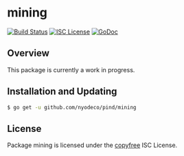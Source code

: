 mining
======

[![Build Status](https://github.com/nyodeco/pind/workflows/Build%20and%20Test/badge.svg)](https://github.com/nyodeco/pind/actions)
[![ISC License](http://img.shields.io/badge/license-ISC-blue.svg)](http://copyfree.org)
[![GoDoc](https://img.shields.io/badge/godoc-reference-blue.svg)](https://pkg.go.dev/github.com/nyodeco/pind/mining)

## Overview

This package is currently a work in progress.

## Installation and Updating

```bash
$ go get -u github.com/nyodeco/pind/mining
```

## License

Package mining is licensed under the [copyfree](http://copyfree.org) ISC
License.

